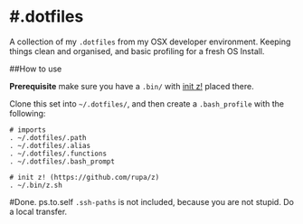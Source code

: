 #.dotfiles
===

A collection of my `.dotfiles` from my OSX developer environment. Keeping things clean and organised, and basic profiling for a fresh OS Install.

##How to use

__Prerequisite__ make sure you have a `.bin/` with [init z!](https://github.com/rupa/z) placed there.

Clone this set into `~/.dotfiles/`, and then create a `.bash_profile` with the following:

```
# imports
. ~/.dotfiles/.path
. ~/.dotfiles/.alias
. ~/.dotfiles/.functions
. ~/.dotfiles/.bash_prompt

# init z! (https://github.com/rupa/z)
. ~/.bin/z.sh
```

#Done.
ps.to.self `.ssh-paths` is not included, because you are not stupid. Do a local transfer. 